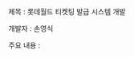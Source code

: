 제목 : 롯데월드 티켓팅 발급 시스템 개발

개발자 : 손영식

주요 내용 : 

<!-- 
          1. 22.4.20 기준 각 InputData, CalculateData, OutputData 클래스와 StaticData 및 Main 클래스로 구분
          2. 클래스 별 변수를 지정하고, 해당 변수를 반영한 메소드를 실행합니다.
          3. Main 클래스 main 메소드에서 실행 시 결과값이 나옵니다.
          
          ** 앞으로 할 내용 **
          1. ArrayList<> = new ArrayList<>(); 생성 후 계속 데이터를 누적시키기
          2. public 자료형 / public static 자료형 중 static를 사용하지 않고 변수 선언하기
          3. private 자료형 선언 후 getter와 setter를 만들기 -->
